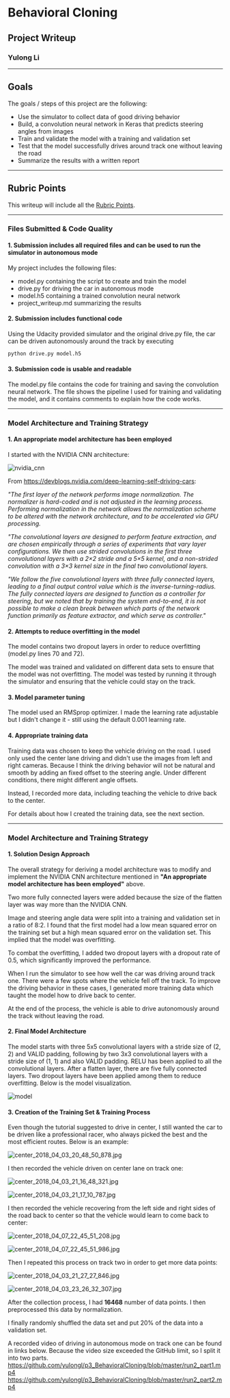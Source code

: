# **Behavioral Cloning** 

## Project Writeup  

### Yulong Li

---

## Goals

The goals / steps of this project are the following:
* Use the simulator to collect data of good driving behavior
* Build, a convolution neural network in Keras that predicts steering angles from images
* Train and validate the model with a training and validation set
* Test that the model successfully drives around track one without leaving the road
* Summarize the results with a written report  

---
## Rubric Points
 
This writeup will include all the [Rubric Points](https://review.udacity.com/#!/rubrics/432/view).  

---
### Files Submitted & Code Quality

#### 1. Submission includes all required files and can be used to run the simulator in autonomous mode

My project includes the following files:
* model.py containing the script to create and train the model
* drive.py for driving the car in autonomous mode
* model.h5 containing a trained convolution neural network 
* project_writeup.md summarizing the results

#### 2. Submission includes functional code
Using the Udacity provided simulator and the original drive.py file, the car can be driven autonomously around the track by executing 
```sh
python drive.py model.h5
```

#### 3. Submission code is usable and readable

The model.py file contains the code for training and saving the convolution neural network. The file shows the pipeline I used for training and validating the model, and it contains comments to explain how the code works.

---

### Model Architecture and Training Strategy

#### 1. An appropriate model architecture has been employed

I started with the NVIDIA CNN architecture:  

![nvidia_cnn](https://github.com/yulongl/p3_BehavioralCloning/blob/master/pic/nvidia_cnn.png)  
  
From https://devblogs.nvidia.com/deep-learning-self-driving-cars:  

_"The first layer of the network performs image normalization. The normalizer is hard-coded and is not adjusted in the learning process. Performing normalization in the network allows the normalization scheme to be altered with the network architecture, and to be accelerated via GPU processing._

_"The convolutional layers are designed to perform feature extraction, and are chosen empirically through a series of experiments that vary layer configurations. We then use strided convolutions in the first three convolutional layers with a 2×2 stride and a 5×5 kernel, and a non-strided convolution with a 3×3 kernel size in the final two convolutional layers._

_"We follow the five convolutional layers with three fully connected layers, leading to a final output control value which is the inverse-turning-radius. The fully connected layers are designed to function as a controller for steering, but we noted that by training the system end-to-end, it is not possible to make a clean break between which parts of the network function primarily as feature extractor, and which serve as controller."_  

#### 2. Attempts to reduce overfitting in the model

The model contains two dropout layers in order to reduce overfitting (model.py lines 70 and 72). 

The model was trained and validated on different data sets to ensure that the model was not overfitting. The model was tested by running it through the simulator and ensuring that the vehicle could stay on the track.

#### 3. Model parameter tuning

The model used an RMSprop optimizer. I made the learning rate adjustable but I didn't change it - still using the default 0.001 learning rate.  

#### 4. Appropriate training data

Training data was chosen to keep the vehicle driving on the road. I used only used the center lane driving and didn't use the images from left and right cameras. Because I think the driving behavior will not be natural and smooth by adding an fixed offset to the steering angle. Under different conditions, there might different angle offsets.  

Instead, I recorded more data, including teaching the vehicle to drive back to the center.  

For details about how I created the training data, see the next section. 

---
### Model Architecture and Training Strategy

#### 1. Solution Design Approach

The overall strategy for deriving a model architecture was to modify and implement the NVIDIA CNN architecture mentioned in **"An appropriate model architecture has been employed"** above.   

Two more fully connected layers were added because the size of the flatten layer was way more than the NVIDIA CNN.

Image and steering angle data were split into a training and validation set in a ratio of 8:2. I found that the first model had a low mean squared error on the training set but a high mean squared error on the validation set. This implied that the model was overfitting. 

To combat the overfitting, I added two dropout layers with a dropout rate of 0.5, which significantly improved the performance.  

When I run the simulator to see how well the car was driving around track one. There were a few spots where the vehicle fell off the track. To improve the driving behavior in these cases, I generated more training data which taught the model how to drive back to center.  

At the end of the process, the vehicle is able to drive autonomously around the track without leaving the road.

#### 2. Final Model Architecture

The model starts with three 5x5 convolutional layers with a stride size of (2, 2) and VALID padding, following by two 3x3 convolutional layers with a stride size of (1, 1) and also VALID padding. RELU has been applied to all the convolutional layers. After a flatten layer, there are five fully connected layers. Two dropout layers have been applied among them to reduce overfitting. Below is the model visualization.  

![model](https://github.com/yulongl/p3_BehavioralCloning/blob/master/pic/model.png)  

#### 3. Creation of the Training Set & Training Process

Even though the tutorial suggested to drive in center, I still wanted the car to be driven like a professional racer, who always picked the best and the most efficient routes. Below is an example:

![center_2018_04_03_20_48_50_878.jpg](https://github.com/yulongl/p3_BehavioralCloning/blob/master/pic/center_2018_04_03_20_48_50_878.jpg)

I then recorded the vehicle driven on center lane on track one:

![center_2018_04_03_21_16_48_321.jpg](https://github.com/yulongl/p3_BehavioralCloning/blob/master/pic/center_2018_04_03_21_16_48_321.jpg)  

![center_2018_04_03_21_17_10_787.jpg](https://github.com/yulongl/p3_BehavioralCloning/blob/master/pic/center_2018_04_03_21_17_10_787.jpg)  


I then recorded the vehicle recovering from the left side and right sides of the road back to center so that the vehicle would learn to come back to center:

![center_2018_04_07_22_45_51_208.jpg](https://github.com/yulongl/p3_BehavioralCloning/blob/master/pic/center_2018_04_07_22_45_51_208.jpg)  

![center_2018_04_07_22_45_51_986.jpg](https://github.com/yulongl/p3_BehavioralCloning/blob/master/pic/center_2018_04_07_22_45_51_986.jpg)  


Then I repeated this process on track two in order to get more data points:  

![center_2018_04_03_21_27_27_846.jpg](https://github.com/yulongl/p3_BehavioralCloning/blob/master/pic/center_2018_04_03_21_27_27_846.jpg)  

![center_2018_04_03_23_26_32_307.jpg](https://github.com/yulongl/p3_BehavioralCloning/blob/master/pic/center_2018_04_03_23_26_32_307.jpg)  


After the collection process, I had **16468** number of data points. I then preprocessed this data by normalization.


I finally randomly shuffled the data set and put 20% of the data into a validation set. 

A recorded video of driving in autonomous mode on track one can be found in links below. Because the video size exceeded the GitHub limit, so I split it into two parts.  
https://github.com/yulongl/p3_BehavioralCloning/blob/master/run2_part1.mp4  
https://github.com/yulongl/p3_BehavioralCloning/blob/master/run2_part2.mp4  

